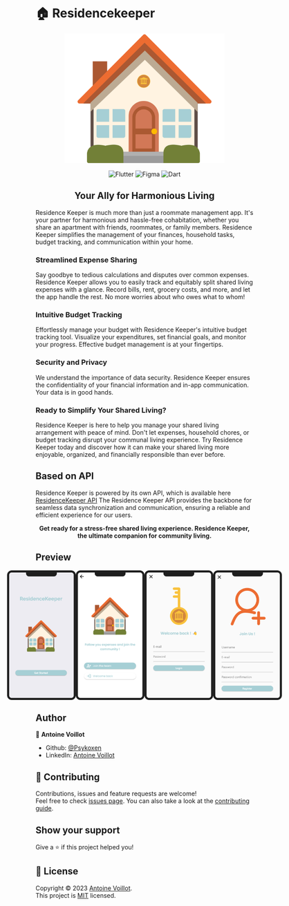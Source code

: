 # 🏠 Residencekeeper

<div align="center">
  <img src="readme/residencekeeper.png" height=300>
  </br>

![Flutter](https://img.shields.io/badge/Flutter-%2302569B.svg?style=for-the-badge&logo=Flutter&logoColor=white)
![Figma](https://img.shields.io/badge/figma-%23F24E1E.svg?style=for-the-badge&logo=figma&logoColor=white)
![Dart](https://img.shields.io/badge/dart-%230175C2.svg?style=for-the-badge&logo=dart&logoColor=white)

## Your Ally for Harmonious Living

</div>

Residence Keeper is much more than just a roommate management app. It's your partner for harmonious and hassle-free cohabitation, whether you share an apartment with friends, roommates, or family members. Residence Keeper simplifies the management of your finances, household tasks, budget tracking, and communication within your home.

### Streamlined Expense Sharing

Say goodbye to tedious calculations and disputes over common expenses. Residence Keeper allows you to easily track and equitably split shared living expenses with a glance. Record bills, rent, grocery costs, and more, and let the app handle the rest. No more worries about who owes what to whom!

### Intuitive Budget Tracking

Effortlessly manage your budget with Residence Keeper's intuitive budget tracking tool. Visualize your expenditures, set financial goals, and monitor your progress. Effective budget management is at your fingertips.

### Security and Privacy

We understand the importance of data security. Residence Keeper ensures the confidentiality of your financial information and in-app communication. Your data is in good hands.

### Ready to Simplify Your Shared Living?

Residence Keeper is here to help you manage your shared living arrangement with peace of mind. Don't let expenses, household chores, or budget tracking disrupt your communal living experience. Try Residence Keeper today and discover how it can make your shared living more enjoyable, organized, and financially responsible than ever before.

## Based on API

Residence Keeper is powered by its own API, which is available here [ResidenceKeeper API](https://github.com/Psykoxen/ResidenceKeeper-API)
The Residence Keeper API provides the backbone for seamless data synchronization and communication, ensuring a reliable and efficient experience for our users.

<div align="center">
  
 **Get ready for a stress-free shared living experience. Residence Keeper, the ultimate companion for community living.**
 
</div>

## Preview

<div align="center">
<div style="display:flex; justify-content:center; align-items:center; ">
  <img src="readme/welcome.png" height=300>
  <img src="readme/logger.png" height=300>
  <img src="readme/login.png" height=300>
  <img src="readme/register.png" height=300>
</div>
</div>

## Author

👤 **Antoine Voillot**

- Github: [@Psykoxen](https://github.com/Psykoxen)
- LinkedIn: [Antoine Voillot](https://linkedin.com/in/www.linkedin.com/in/antoine-voillot)

## 🤝 Contributing

Contributions, issues and feature requests are welcome!<br />Feel free to check [issues page](https://github.com/Psykoxen/ResidenceKeeper/issues). You can also take a look at the [contributing guide](https://github.com/Psykoxen/ResidenceKeeper/blob/master/CONTRIBUTING.md).

## Show your support

Give a ⭐️ if this project helped you!

## 📝 License

Copyright © 2023 [Antoine Voillot](https://github.com/Psykoxen).<br />
This project is [MIT](https://github.com/Psykoxen/ResidenceKeeper/blob/master/LICENSE) licensed.

